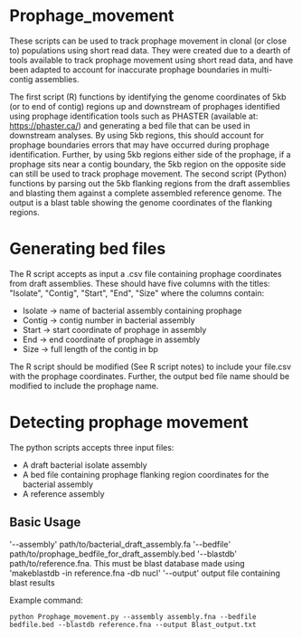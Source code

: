 # Prophage_movement
These scripts can be used to track prophage movement in clonal (or close to) populations using short read data. They were created due to a dearth of tools available to track prophage movement using short read data, and have been adapted to account for inaccurate prophage boundaries in multi-contig assemblies. 

The first script (R) functions by identifying the genome coordinates of 5kb (or to end of contig) regions up and downstream of prophages identified using prophage identification tools such as PHASTER (available at: https://phaster.ca/) and generating a bed file that can be used in downstream analyses. By using 5kb regions, this should account for prophage boundaries errors that may have occurred during prophage identification. Further, by using 5kb regions either side of the prophage, if a prophage sits near a contig boundary, the 5kb region on the opposite side can still be used to track prophage movement. The second script (Python) functions by parsing out the 5kb flanking regions from the draft assemblies and blasting them against a complete assembled reference genome. The output is a blast table showing the genome coordinates of the flanking regions.

# Generating bed files

The R script accepts as input a .csv file containing prophage coordinates from draft assemblies. These should have five columns with the titles: "Isolate", "Contig", "Start", "End", "Size" where the columns contain:
* Isolate -> name of bacterial assembly containing prophage
* Contig -> contig number in bacterial assembly
* Start -> start coordinate of prophage in assembly
* End -> end coordinate of prophage in assembly
* Size -> full length of the contig in bp
  
The R script should be modified (See R script notes) to include your file.csv with the prophage coordinates. Further, the output bed file name should be modified to include the prophage name.

# Detecting prophage movement

The python scripts accepts three input files:
* A draft bacterial isolate assembly
* A bed file containing prophage flanking region coordinates for the bacterial assembly
* A reference assembly 

## Basic Usage

'--assembly' path/to/bacterial_draft_assembly.fa
'--bedfile' path/to/prophage_bedfile_for_draft_assembly.bed
'--blastdb' path/to/reference.fna. This must be blast database made using 'makeblastdb -in reference.fna -db nucl'
'--output' output file containing blast results

Example command:
```
python Prophage_movement.py --assembly assembly.fna --bedfile bedfile.bed --blastdb reference.fna --output Blast_output.txt
```
